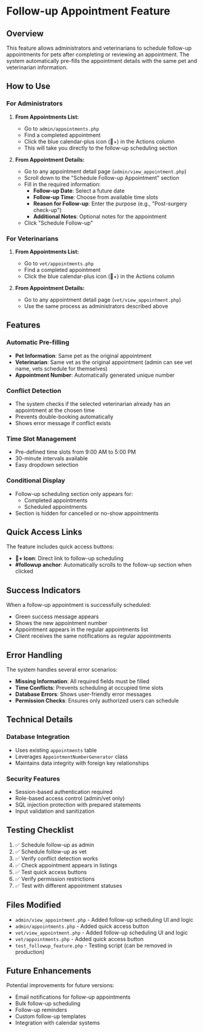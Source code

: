 # Follow-up Appointment Feature

## Overview
This feature allows administrators and veterinarians to schedule follow-up appointments for pets after completing or reviewing an appointment. The system automatically pre-fills the appointment details with the same pet and veterinarian information.

## How to Use

### For Administrators

1. **From Appointments List:**
   - Go to `admin/appointments.php`
   - Find a completed appointment 
   - Click the blue calendar-plus icon (📅+) in the Actions column
   - This will take you directly to the follow-up scheduling section

2. **From Appointment Details:**
   - Go to any appointment detail page (`admin/view_appointment.php`)
   - Scroll down to the "Schedule Follow-up Appointment" section
   - Fill in the required information:
     - **Follow-up Date**: Select a future date
     - **Follow-up Time**: Choose from available time slots
     - **Reason for Follow-up**: Enter the purpose (e.g., "Post-surgery check-up")
     - **Additional Notes**: Optional notes for the appointment
   - Click "Schedule Follow-up"

### For Veterinarians

1. **From Appointments List:**
   - Go to `vet/appointments.php`
   - Find a completed appointment
   - Click the blue calendar-plus icon (📅+) in the Actions column

2. **From Appointment Details:**
   - Go to any appointment detail page (`vet/view_appointment.php`)
   - Use the same process as administrators described above

## Features

### Automatic Pre-filling
- **Pet Information**: Same pet as the original appointment
- **Veterinarian**: Same vet as the original appointment (admin can see vet name, vets schedule for themselves)
- **Appointment Number**: Automatically generated unique number

### Conflict Detection
- The system checks if the selected veterinarian already has an appointment at the chosen time
- Prevents double-booking automatically
- Shows error message if conflict exists

### Time Slot Management
- Pre-defined time slots from 9:00 AM to 5:00 PM
- 30-minute intervals available
- Easy dropdown selection

### Conditional Display
- Follow-up scheduling section only appears for:
  - Completed appointments
  - Scheduled appointments
- Section is hidden for cancelled or no-show appointments

## Quick Access Links

The feature includes quick access buttons:
- **📅+ Icon**: Direct link to follow-up scheduling
- **#followup anchor**: Automatically scrolls to the follow-up section when clicked

## Success Indicators

When a follow-up appointment is successfully scheduled:
- Green success message appears
- Shows the new appointment number
- Appointment appears in the regular appointments list
- Client receives the same notifications as regular appointments

## Error Handling

The system handles several error scenarios:
- **Missing Information**: All required fields must be filled
- **Time Conflicts**: Prevents scheduling at occupied time slots
- **Database Errors**: Shows user-friendly error messages
- **Permission Checks**: Ensures only authorized users can schedule

## Technical Details

### Database Integration
- Uses existing `appointments` table
- Leverages `AppointmentNumberGenerator` class
- Maintains data integrity with foreign key relationships

### Security Features
- Session-based authentication required
- Role-based access control (admin/vet only)
- SQL injection protection with prepared statements
- Input validation and sanitization

## Testing Checklist

1. ✅ Schedule follow-up as admin
2. ✅ Schedule follow-up as vet  
3. ✅ Verify conflict detection works
4. ✅ Check appointment appears in listings
5. ✅ Test quick access buttons
6. ✅ Verify permission restrictions
7. ✅ Test with different appointment statuses

## Files Modified

- `admin/view_appointment.php` - Added follow-up scheduling UI and logic
- `admin/appointments.php` - Added quick access button
- `vet/view_appointment.php` - Added follow-up scheduling UI and logic  
- `vet/appointments.php` - Added quick access button
- `test_followup_feature.php` - Testing script (can be removed in production)

## Future Enhancements

Potential improvements for future versions:
- Email notifications for follow-up appointments
- Bulk follow-up scheduling
- Follow-up reminders
- Custom follow-up templates
- Integration with calendar systems
